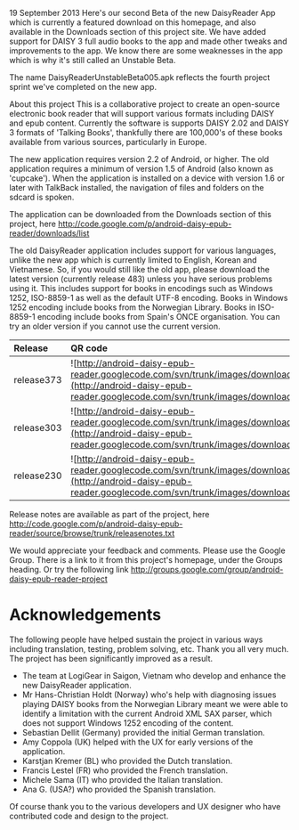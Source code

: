 19 September 2013
Here's our second Beta of the new DaisyReader App which is currently a featured download on this homepage, and also available in the Downloads section of this project site. We have added support for DAISY 3 full audio books to the app and made other tweaks and improvements to the app. We know there are some weaknesses in the app which is why it's still called an Unstable Beta.

The name DaisyReaderUnstableBeta005.apk reflects the fourth project sprint we've completed on the new app.

About this project
This is a collaborative project to create an open-source electronic book reader that will support various formats including DAISY and epub content. Currently the software is supports DAISY 2.02 and DAISY 3 formats of 'Talking Books', thankfully there are 100,000's of these books available from various sources, particularly in Europe.

The new application requires version 2.2 of Android, or higher. The old application requires a minimum of version 1.5 of Android (also known as 'cupcake'). When the application is installed on a device with version 1.6 or later with TalkBack installed, the navigation of files and folders on the sdcard is spoken.

The application can be downloaded from the Downloads section of this project, here http://code.google.com/p/android-daisy-epub-reader/downloads/list


The old DaisyReader application includes support for various languages, unlike the new app which is currently limited to English, Korean and Vietnamese. So, if you would still like the old app, please download the latest version (currently release 483) unless you have serious problems using it. This includes support for books in encodings such as Windows 1252, ISO-8859-1 as well as the default UTF-8 encoding. Books in Windows 1252 encoding include books from the Norwegian Library. Books in ISO-8859-1 encoding include books from Spain's ONCE organisation. You can try an older version if you cannot use the current version.

|Release|QR code|
|:------|:------|
|release373|![http://android-daisy-epub-reader.googlecode.com/svn/trunk/images/download_r373.png](http://android-daisy-epub-reader.googlecode.com/svn/trunk/images/download_r373.png)|
|release303|![http://android-daisy-epub-reader.googlecode.com/svn/trunk/images/download_r303.png](http://android-daisy-epub-reader.googlecode.com/svn/trunk/images/download_r303.png)|
|release230|![http://android-daisy-epub-reader.googlecode.com/svn/trunk/images/download_r230.png](http://android-daisy-epub-reader.googlecode.com/svn/trunk/images/download_r230.png)|

Release notes are available as part of the project, here http://code.google.com/p/android-daisy-epub-reader/source/browse/trunk/releasenotes.txt

We would appreciate your feedback and comments. Please use the Google Group. There is a link to it from this project's homepage, under the Groups heading. Or try the following link http://groups.google.com/group/android-daisy-epub-reader-project

# Acknowledgements #
The following people have helped sustain the project in various ways including translation, testing, problem solving, etc. Thank you all very much. The project has been significantly improved as a result.
  * The team at LogiGear in Saigon, Vietnam who develop and enhance the new DaisyReader application.
  * Mr Hans-Christian Holdt (Norway) who's help with diagnosing issues playing DAISY books from the Norwegian Library meant we were able to identify a limitation with the current Android XML SAX parser, which does not support Windows 1252 encoding of the content.
  * Sebastian Dellit (Germany) provided the initial German translation.
  * Amy Coppola (UK) helped with the UX for early versions of the application.
  * Karstjan Kremer (BL) who provided the Dutch translation.
  * Francis Lestel (FR) who provided the French translation.
  * Michele Sama (IT) who provided the Italian translation.
  * Ana G. (USA?) who provided the Spanish translation.

Of course thank you to the various developers and UX designer who have contributed code and design to the project.